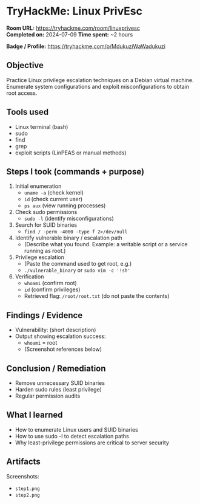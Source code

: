 # TryHackMe: Linux PrivEsc
**Room URL:** https://tryhackme.com/room/linuxprivesc  
**Completed on:** 2024-07-09
**Time spent:** ~2 hours

**Badge / Profile:** https://tryhackme.com/p/MdukuziWaWadukuzi

## Objective
Practice Linux privilege escalation techniques on a Debian virtual machine. Enumerate system configurations and exploit misconfigurations to obtain root access.

## Tools used
- Linux terminal (bash)
- sudo
- find
- grep
- exploit scripts (LinPEAS or manual methods)

## Steps I took (commands + purpose)
1. Initial enumeration
   - `uname -a` (check kernel)
   - `id` (check current user)
   - `ps aux` (view running processes)
2. Check sudo permissions
   - `sudo -l` (identify misconfigurations)
3. Search for SUID binaries
   - `find / -perm -4000 -type f 2>/dev/null`
4. Identify vulnerable binary / escalation path
   - (Describe what you found. Example: a writable script or a service running as root.)
5. Privilege escalation
   - (Paste the command used to get root, e.g.)
   - `./vulnerable_binary` or `sudo vim -c '!sh'`
6. Verification
   - `whoami` (confirm root)
   - `id` (confirm privileges)
   - Retrieved flag: `/root/root.txt` (do not paste the contents)

## Findings / Evidence
- Vulnerability: (short description)
- Output showing escalation success:
  - `whoami` = root
  - (Screenshot references below)

## Conclusion / Remediation
- Remove unnecessary SUID binaries
- Harden sudo rules (least privilege)
- Regular permission audits

## What I learned
- How to enumerate Linux users and SUID binaries
- How to use sudo -l to detect escalation paths
- Why least-privilege permissions are critical to server security

## Artifacts
Screenshots:
- `step1.png`
- `step2.png`
